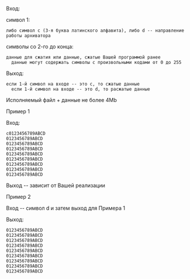Вход:

символ 1:
	  
    либо символ c (3-я буква латинского алфавита), либо d -- направление работы архиватора
символы со 2-го до конца:
	
    данные для сжатия или данные, сжатые Вашей программой ранее
	  данные могут содержать символы с произвольными кодами от 0 до 255
Выход:
	
    если 1-й символ на входе -- это c, то сжатые данные
	  если 1-й символ на входе -- это d, то расжатые данные
Исполняемый файл + данные не более 4Mb

Пример 1

Вход:

    c0123456789ABCD
    0123456789ABCD
    0123456789ABCD
    0123456789ABCD
    0123456789ABCD
    0123456789ABCD
    0123456789ABCD
    0123456789ABCD
    0123456789ABCD
Выход -- зависит от Вашей реализации


Пример 2

Вход -- символ d и затем выход для Примера 1

Выход:

    0123456789ABCD
    0123456789ABCD
    0123456789ABCD
    0123456789ABCD
    0123456789ABCD
    0123456789ABCD
    0123456789ABCD
    0123456789ABCD
    0123456789ABCD
